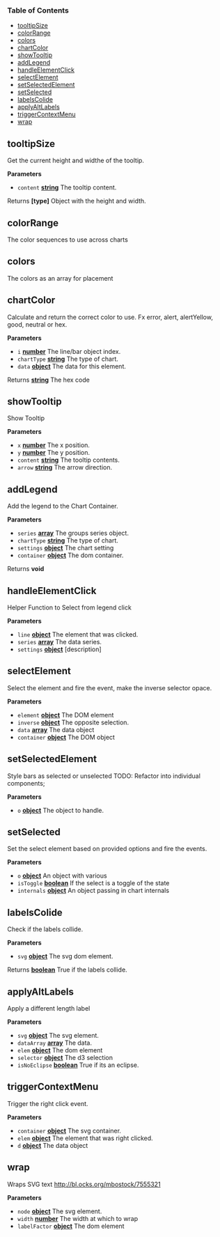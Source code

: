 <!-- Generated by documentation.js. Update this documentation by updating the source code. -->

### Table of Contents

-   [tooltipSize](#tooltipsize)
-   [colorRange](#colorrange)
-   [colors](#colors)
-   [chartColor](#chartcolor)
-   [showTooltip](#showtooltip)
-   [addLegend](#addlegend)
-   [handleElementClick](#handleelementclick)
-   [selectElement](#selectelement)
-   [setSelectedElement](#setselectedelement)
-   [setSelected](#setselected)
-   [labelsColide](#labelscolide)
-   [applyAltLabels](#applyaltlabels)
-   [triggerContextMenu](#triggercontextmenu)
-   [wrap](#wrap)

## tooltipSize

Get the current height and widthe of the tooltip.

**Parameters**

-   `content` **[string](https://developer.mozilla.org/docs/Web/JavaScript/Reference/Global_Objects/String)** The tooltip content.

Returns **\[type]** Object with the height and width.

## colorRange

The color sequences to use across charts

## colors

The colors as an array for placement

## chartColor

Calculate and return the correct color to use. Fx
error, alert, alertYellow, good, neutral or hex.

**Parameters**

-   `i` **[number](https://developer.mozilla.org/docs/Web/JavaScript/Reference/Global_Objects/Number)** The line/bar object index.
-   `chartType` **[string](https://developer.mozilla.org/docs/Web/JavaScript/Reference/Global_Objects/String)** The type of chart.
-   `data` **[object](https://developer.mozilla.org/docs/Web/JavaScript/Reference/Global_Objects/Object)** The data for this element.

Returns **[string](https://developer.mozilla.org/docs/Web/JavaScript/Reference/Global_Objects/String)** The hex code

## showTooltip

Show Tooltip

**Parameters**

-   `x` **[number](https://developer.mozilla.org/docs/Web/JavaScript/Reference/Global_Objects/Number)** The x position.
-   `y` **[number](https://developer.mozilla.org/docs/Web/JavaScript/Reference/Global_Objects/Number)** The y position.
-   `content` **[string](https://developer.mozilla.org/docs/Web/JavaScript/Reference/Global_Objects/String)** The tooltip contents.
-   `arrow` **[string](https://developer.mozilla.org/docs/Web/JavaScript/Reference/Global_Objects/String)** The arrow direction.

## addLegend

Add the legend to the Chart Container.

**Parameters**

-   `series` **[array](https://developer.mozilla.org/docs/Web/JavaScript/Reference/Global_Objects/Array)** The groups series object.
-   `chartType` **[string](https://developer.mozilla.org/docs/Web/JavaScript/Reference/Global_Objects/String)** The type of chart.
-   `settings` **[object](https://developer.mozilla.org/docs/Web/JavaScript/Reference/Global_Objects/Object)** The chart setting
-   `container` **[object](https://developer.mozilla.org/docs/Web/JavaScript/Reference/Global_Objects/Object)** The dom container.

Returns **void** 

## handleElementClick

Helper Function to Select from legend click

**Parameters**

-   `line` **[object](https://developer.mozilla.org/docs/Web/JavaScript/Reference/Global_Objects/Object)** The element that was clicked.
-   `series` **[array](https://developer.mozilla.org/docs/Web/JavaScript/Reference/Global_Objects/Array)** The data series.
-   `settings` **[object](https://developer.mozilla.org/docs/Web/JavaScript/Reference/Global_Objects/Object)** [description]

## selectElement

Select the element and fire the event, make the inverse selector opace.

**Parameters**

-   `element` **[object](https://developer.mozilla.org/docs/Web/JavaScript/Reference/Global_Objects/Object)** The DOM element
-   `inverse` **[object](https://developer.mozilla.org/docs/Web/JavaScript/Reference/Global_Objects/Object)** The opposite selection.
-   `data` **[array](https://developer.mozilla.org/docs/Web/JavaScript/Reference/Global_Objects/Array)** The data object
-   `container` **[object](https://developer.mozilla.org/docs/Web/JavaScript/Reference/Global_Objects/Object)** The DOM object

## setSelectedElement

Style bars as selected or unselected
TODO: Refactor into individual components;

**Parameters**

-   `o` **[object](https://developer.mozilla.org/docs/Web/JavaScript/Reference/Global_Objects/Object)** The object to handle.

## setSelected

Set the select element based on provided options and fire the events.

**Parameters**

-   `o` **[object](https://developer.mozilla.org/docs/Web/JavaScript/Reference/Global_Objects/Object)** An object with various
-   `isToggle` **[boolean](https://developer.mozilla.org/docs/Web/JavaScript/Reference/Global_Objects/Boolean)** If the select is a toggle of the state
-   `internals` **[object](https://developer.mozilla.org/docs/Web/JavaScript/Reference/Global_Objects/Object)** An object passing in chart internals

## labelsColide

Check if the labels collide.

**Parameters**

-   `svg` **[object](https://developer.mozilla.org/docs/Web/JavaScript/Reference/Global_Objects/Object)** The svg dom element.

Returns **[boolean](https://developer.mozilla.org/docs/Web/JavaScript/Reference/Global_Objects/Boolean)** True if the labels collide.

## applyAltLabels

Apply a different length label

**Parameters**

-   `svg` **[object](https://developer.mozilla.org/docs/Web/JavaScript/Reference/Global_Objects/Object)** The svg element.
-   `dataArray` **[array](https://developer.mozilla.org/docs/Web/JavaScript/Reference/Global_Objects/Array)** The data.
-   `elem` **[object](https://developer.mozilla.org/docs/Web/JavaScript/Reference/Global_Objects/Object)** The dom element
-   `selector` **[object](https://developer.mozilla.org/docs/Web/JavaScript/Reference/Global_Objects/Object)** The d3 selection
-   `isNoEclipse` **[boolean](https://developer.mozilla.org/docs/Web/JavaScript/Reference/Global_Objects/Boolean)** True if its an eclipse.

## triggerContextMenu

Trigger the right click event.

**Parameters**

-   `container` **[object](https://developer.mozilla.org/docs/Web/JavaScript/Reference/Global_Objects/Object)** The svg container.
-   `elem` **[object](https://developer.mozilla.org/docs/Web/JavaScript/Reference/Global_Objects/Object)** The element that was right clicked.
-   `d` **[object](https://developer.mozilla.org/docs/Web/JavaScript/Reference/Global_Objects/Object)** The data object

## wrap

Wraps SVG text <http://bl.ocks.org/mbostock/7555321>

**Parameters**

-   `node` **[object](https://developer.mozilla.org/docs/Web/JavaScript/Reference/Global_Objects/Object)** The svg element.
-   `width` **[number](https://developer.mozilla.org/docs/Web/JavaScript/Reference/Global_Objects/Number)** The width at which to wrap
-   `labelFactor` **[object](https://developer.mozilla.org/docs/Web/JavaScript/Reference/Global_Objects/Object)** The dom element
